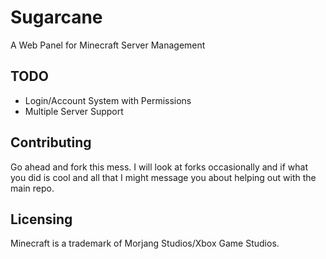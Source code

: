 # Sugarcane

A Web Panel for Minecraft Server Management

## TODO

- Login/Account System with Permissions
- Multiple Server Support

## Contributing

Go ahead and fork this mess. I will look at forks occasionally and if what you did is cool and all that I might message you about helping out with the main repo.

## Licensing

Minecraft is a trademark of Morjang Studios/Xbox Game Studios.